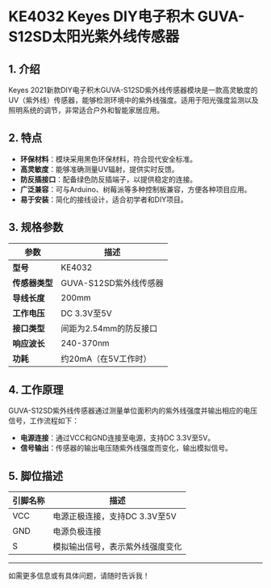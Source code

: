 
# KE4032 Keyes DIY电子积木 GUVA-S12SD太阳光紫外线传感器

## 1. 介绍

Keyes 2021新款DIY电子积木GUVA-S12SD紫外线传感器模块是一款高灵敏度的UV（紫外线）传感器，能够检测环境中的紫外线强度。适用于阳光强度监测以及照明系统的调节，非常适合户外和智能家居应用。

## 2. 特点

- **环保材料**：模块采用黑色环保材料，符合现代安全标准。
- **高灵敏度**：能够准确测量UV辐射，提供实时反馈。
- **防反插接口**：配备绿色防反插端子，以提供稳定的连接。
- **广泛兼容**：可与Arduino、树莓派等多种控制板兼容，方便各种项目应用。
- **易于安装**：简化的接线设计，适合初学者和DIY项目。

## 3. 规格参数

| 参数          | 描述                     |
|---------------|-------------------------|
| **型号**      | KE4032                  |
| **传感器类型**| GUVA-S12SD紫外线传感器 |
| **导线长度**  | 200mm                   |
| **工作电压**  | DC 3.3V至5V            |
| **接口类型**  | 间距为2.54mm的防反接口   |
| **响应波长**  | 240-370nm               |
| **功耗**      | 约20mA（在5V工作时）    |

## 4. 工作原理

GUVA-S12SD紫外线传感器通过测量单位面积内的紫外线强度并输出相应的电压信号，工作流程如下：

- **电源连接**：通过VCC和GND连接至电源，支持DC 3.3V至5V。
- **信号输出**：传感器的输出电压随紫外线强度而变化，输出模拟信号。

## 5. 脚位描述

| 引脚名称 | 描述                             |
|----------|----------------------------------|
| VCC      | 电源正极连接，支持DC 3.3V至5V  |
| GND      | 电源负极连接                     |
| S        | 模拟输出信号，表示紫外线强度变化 |

---

如需更多信息或有具体问题，请随时告诉我！
